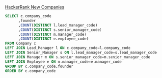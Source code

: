
[HackerRank New Companies](https://www.hackerrank.com/challenges/the-company/problem?isFullScreen=true)
```sql 
SELECT c.company_code 
      ,founder
      ,COUNT(DISTINCT l.lead_manager_code)
      ,COUNT(DISTINCT s.senior_manager_code) 
      ,COUNT(DISTINCT m.manager_code)  
      ,COUNT(DISTINCT e.employee_code)  
FROM Company c 
LEFT JOIN Lead_Manager l ON c.company_code=l.company_code 
LEFT JOIN Senior_Manager s ON l.lead_manager_code=s.lead_manager_code 
LEFT JOIN Manager m ON s.senior_manager_code=m.senior_manager_code  
LEFT JOIN Employee e ON m.manager_code=e.manager_code 
GROUP BY c.company_code,founder
ORDER BY c.company_code 
```
